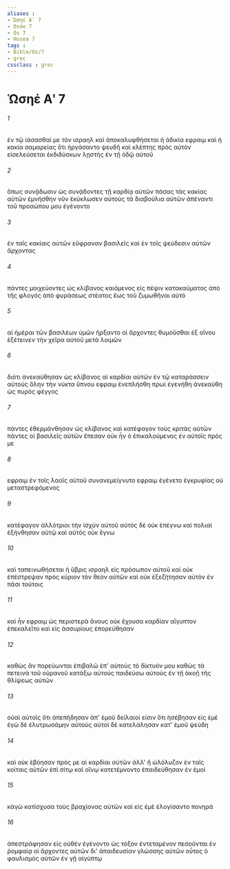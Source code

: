 ```yaml
---
aliases : 
- Ὡσηέ Αʹ 7
- Osée 7
- Os 7
- Hosea 7
tags : 
- Bible/Os/7
- grec
cssclass : grec
---
```


# Ὡσηέ Αʹ 7

###### 1
ἐν τῷ ἰάσασθαί με τὸν ισραηλ καὶ ἀποκαλυφθήσεται ἡ ἀδικία εφραιμ καὶ ἡ κακία σαμαρείας ὅτι ἠργάσαντο ψευδῆ καὶ κλέπτης πρὸς αὐτὸν εἰσελεύσεται ἐκδιδύσκων λῃστὴς ἐν τῇ ὁδῷ αὐτοῦ
###### 2
ὅπως συνᾴδωσιν ὡς συνᾴδοντες τῇ καρδίᾳ αὐτῶν πάσας τὰς κακίας αὐτῶν ἐμνήσθην νῦν ἐκύκλωσεν αὐτοὺς τὰ διαβούλια αὐτῶν ἀπέναντι τοῦ προσώπου μου ἐγένοντο
###### 3
ἐν ταῖς κακίαις αὐτῶν εὔφραναν βασιλεῖς καὶ ἐν τοῖς ψεύδεσιν αὐτῶν ἄρχοντας
###### 4
πάντες μοιχεύοντες ὡς κλίβανος καιόμενος εἰς πέψιν κατακαύματος ἀπὸ τῆς φλογός ἀπὸ φυράσεως στέατος ἕως τοῦ ζυμωθῆναι αὐτό
###### 5
αἱ ἡμέραι τῶν βασιλέων ὑμῶν ἤρξαντο οἱ ἄρχοντες θυμοῦσθαι ἐξ οἴνου ἐξέτεινεν τὴν χεῖρα αὐτοῦ μετὰ λοιμῶν
###### 6
διότι ἀνεκαύθησαν ὡς κλίβανος αἱ καρδίαι αὐτῶν ἐν τῷ καταράσσειν αὐτούς ὅλην τὴν νύκτα ὕπνου εφραιμ ἐνεπλήσθη πρωὶ ἐγενήθη ἀνεκαύθη ὡς πυρὸς φέγγος
###### 7
πάντες ἐθερμάνθησαν ὡς κλίβανος καὶ κατέφαγον τοὺς κριτὰς αὐτῶν πάντες οἱ βασιλεῖς αὐτῶν ἔπεσαν οὐκ ἦν ὁ ἐπικαλούμενος ἐν αὐτοῖς πρός με
###### 8
εφραιμ ἐν τοῖς λαοῖς αὐτοῦ συνανεμείγνυτο εφραιμ ἐγένετο ἐγκρυφίας οὐ μεταστρεφόμενος
###### 9
κατέφαγον ἀλλότριοι τὴν ἰσχὺν αὐτοῦ αὐτὸς δὲ οὐκ ἐπέγνω καὶ πολιαὶ ἐξήνθησαν αὐτῷ καὶ αὐτὸς οὐκ ἔγνω
###### 10
καὶ ταπεινωθήσεται ἡ ὕβρις ισραηλ εἰς πρόσωπον αὐτοῦ καὶ οὐκ ἐπέστρεψαν πρὸς κύριον τὸν θεὸν αὐτῶν καὶ οὐκ ἐξεζήτησαν αὐτὸν ἐν πᾶσι τούτοις
###### 11
καὶ ἦν εφραιμ ὡς περιστερὰ ἄνους οὐκ ἔχουσα καρδίαν αἴγυπτον ἐπεκαλεῖτο καὶ εἰς ἀσσυρίους ἐπορεύθησαν
###### 12
καθὼς ἂν πορεύωνται ἐπιβαλῶ ἐπ' αὐτοὺς τὸ δίκτυόν μου καθὼς τὰ πετεινὰ τοῦ οὐρανοῦ κατάξω αὐτούς παιδεύσω αὐτοὺς ἐν τῇ ἀκοῇ τῆς θλίψεως αὐτῶν
###### 13
οὐαὶ αὐτοῖς ὅτι ἀπεπήδησαν ἀπ' ἐμοῦ δείλαιοί εἰσιν ὅτι ἠσέβησαν εἰς ἐμέ ἐγὼ δὲ ἐλυτρωσάμην αὐτούς αὐτοὶ δὲ κατελάλησαν κατ' ἐμοῦ ψεύδη
###### 14
καὶ οὐκ ἐβόησαν πρός με αἱ καρδίαι αὐτῶν ἀλλ' ἢ ὠλόλυζον ἐν ταῖς κοίταις αὐτῶν ἐπὶ σίτῳ καὶ οἴνῳ κατετέμνοντο ἐπαιδεύθησαν ἐν ἐμοί
###### 15
κἀγὼ κατίσχυσα τοὺς βραχίονας αὐτῶν καὶ εἰς ἐμὲ ἐλογίσαντο πονηρά
###### 16
ἀπεστράφησαν εἰς οὐθέν ἐγένοντο ὡς τόξον ἐντεταμένον πεσοῦνται ἐν ῥομφαίᾳ οἱ ἄρχοντες αὐτῶν δι' ἀπαιδευσίαν γλώσσης αὐτῶν οὗτος ὁ φαυλισμὸς αὐτῶν ἐν γῇ αἰγύπτῳ
